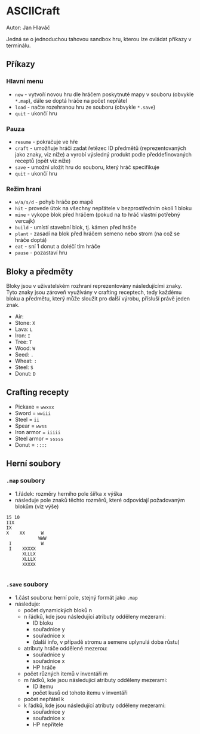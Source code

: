 # ASCIICraft
Autor: Jan Hlaváč

Jedná se o jednoduchou tahovou sandbox hru, kterou lze ovládat příkazy v terminálu. 
## Příkazy
### Hlavní menu
- `new` - vytvoří novou hru dle hráčem poskytnuté mapy v souboru (obvykle `*.map`), dále se doptá hráče na počet nepřátel
- `load` - načte rozehranou hru ze souboru (obvykle `*.save`)
- `quit` - ukončí hru

### Pauza
- `resume` - pokračuje ve hře
- `craft` - umožňuje hráči zadat řetězec ID předmětů (reprezentovaných jako znaky, viz níže) a vyrobí výsledný produkt podle předdefinovaných receptů (opět viz níže)
- `save` - umožní uložit hru do souboru, který hráč specifikuje
- `quit` - ukončí hru

### Režim hraní
- `w/a/s/d` - pohyb hráče po mapě
- `hit` - provede útok na všechny nepřátele v bezprostředním okolí 1 bloku
- `mine` - vykope blok před hráčem (pokud na to hráč vlastní potřebný vercajk)
- `build` - umístí stavební blok, tj. kámen před hráče
- `plant` - zasadí na blok před hráčem semeno nebo strom (na což se hráče doptá)
- `eat` - sní 1 donut a doléčí tím hráče
- `pause` - pozastaví hru


## Bloky a předměty
Bloky jsou v uživatelském rozhraní reprezentovány následujícími znaky. Tyto znaky jsou zároveň využívány v crafting receptech, tedy každému bloku a předmětu, který může sloužit pro další výrobu, přísluší právě jeden znak.

- Air: ` `
- Stone: `X`
- Lava: `L`
- Iron: `I`
- Tree: `T`
- Wood: `W`
- Seed: `.`
- Wheat: `:`
- Steel: `S`
- Donut: `D`

## Crafting recepty

- Pickaxe = `wwxxx`
- Sword = `wwiii`
- Steel = `ii`
- Spear = `wwss`
- Iron armor = `iiiii`
- Steel armor = `sssss`
- Donut = `::::`

## Herní soubory

### `.map` soubory
- 1.řádek: rozměry herního pole šířka x výška
- následuje pole znaků těchto rozměrů, které odpovídají požadovaným blokům (viz výše)

```
15 10
IIX            
IX             
X    XX      W 
            WWW
 I           W 
 I    XXXXX    
      XLLLX    
      XLLLX    
      XXXXX    
               
```

### `.save` soubory
- 1.část souboru: herní pole, stejný formát jako `.map`
- následuje:
    - počet dynamických bloků n
    - n řádků, kde jsou následující atributy odděleny mezerami:
        - ID bloku
        - souřadnice y
        - souřadnice x
        - (další info, v případě stromu a semene uplynulá doba růstu)
    - atributy hráče oddělené mezerou:
        - souřadnice y
        - souřadnice x
        - HP hráče 
    - počet různých itemů v inventáři m
    - m řádků, kde jsou následující atributy odděleny mezerami:
        - ID itemu
        - počet kusů od tohoto itemu v inventáři
	- počet nepřátel k
  	- k řádků, kde jsou následující atributy odděleny mezerami:
  		- souřadnice y
    	- souřadnice x
      	- HP nepřítele 

    

